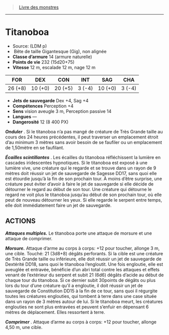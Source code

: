 ﻿> [Livre des monstres](tome_of_beasts.md)

---

# Titanoboa

- Source: (LDM p)
-  Bête de taille Gigantesque (Gig), non alignée
- **Classe d’armure** 14 (armure naturelle)
- **Points de vie** 232 (15d20+75)
- **Vitesse** 12 m, escalade 12 m, nage 12 m

|FOR|DEX|CON|INT|SAG|CHA|
|---|---|---|---|---|---|
|26 (+8)|10 (+0)|20 (+5)|3 (-4)|10 (+0)|3 (-4)|

- **Jets de sauvegarde** Dex +4, Sag +4
- **Compétences** Perception +4
- **Sens** vision aveugle 3 m, Perception passive 14
- **Langues** —
- **Dangerosité** 12 (8 400 PX)

**_Onduler_** . Si le titanoboa n’a pas mangé de créature de Très Grande taille au cours des 24 heures précédentes, il peut traverser un emplacement étroit d’au minimum 3 mètres sans avoir besoin de se faufiler ou un emplacement de 1,50mètre en se faufilant.

**_Écailles scintillantes_** . Les écailles du titanoboa réfléchissent la lumière en cascades iridescentes hypnotiques. Si le titanoboa est exposé à une lumière vive, une créature qui le regarde et se trouve dans un rayon de 9 mètres doit réussir un jet de sauvegarde de Sagesse DD17, sans quoi elle est étourdie jusqu’à la fin de son prochain tour. À moins d’être surprise, une créature peut éviter d’avoir à faire le jet de sauvegarde si elle décide de détourner le regard au début de son tour. Une créature qui détourne le regard ne voit plus le titanoboa jusqu’au début de son prochain tour, où elle peut de nouveau détourner les yeux. Si elle regarde le serpent entre temps, elle doit immédiatement faire un jet de sauvegarde.

## ACTIONS

**_Attaques multiples._** Le titanoboa porte une attaque de morsure et une attaque de comprimer.

**_Morsure._** Attaque d’arme au corps à corps: +12 pour toucher, allonge 3 m, une cible. Touché: 21 (3d8+8) dégâts perforants. Si la cible est une créature de Très Grande taille ou inférieure, elle doit réussir un jet de sauvegarde de Dextérité DD18, sans quoi le titanoboa l’engloutit. Une fois engloutie, elle est aveuglée et entravée, bénéficie d’un abri total contre les attaques et effets venant de l’extérieur du serpent et subit 21 (6d6) dégâts d’acide au début de chaque tour du titanoboa. Si ce dernier subit 30points de dégâts ou plus lors du tour d’une créature qu’il a engloutie, il doit réussir un jet de sauvegarde de Constitution DD15 à la fin de ce tour, sans quoi il régurgite toutes les créatures englouties, qui tombent à terre dans une case située dans un rayon de 3 mètres autour de lui. Si le titanoboa meurt, les créatures englouties ne sont plus entravées et peuvent s’enfuir en dépensant 6 mètres de déplacement. Elles ressortent à terre.

**_Comprimer_** . Attaque d’arme au corps à corps: +12 pour toucher, allonge 4,50 m, une cible.

